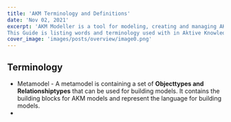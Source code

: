 ```yaml
---
title: 'AKM Terminology and Definitions'
date: 'Nov 02, 2021'
excerpt: 'AKM Modeller is a tool for modeling, creating and managing AKM models and metamodels. 
This Guide is listing words and terminology used with in Aktive Knowledge Modelling'
cover_image: 'images/posts/overview/image0.png'
---
```


## Terminology

- Metamodel - A metamodel is containing a set of **Objecttypes and Relationshiptypes** that can be used for building models. It contains the building blocks for AKM models and represent the language for building models.
- 